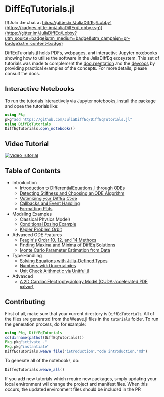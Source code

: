 # DiffEqTutorials.jl

[![Join the chat at https://gitter.im/JuliaDiffEq/Lobby](https://badges.gitter.im/JuliaDiffEq/Lobby.svg)](https://gitter.im/JuliaDiffEq/Lobby?utm_source=badge&utm_medium=badge&utm_campaign=pr-badge&utm_content=badge)

DiffEqTutorials.jl holds PDFs, webpages, and interactive Jupyter notebooks
showing how to utilize the software in the JuliaDiffEq ecosystem. This set of
tutorials was made to complement the
[documentation](http://docs.juliadiffeq.org/latest/) and the
[devdocs](http://devdocs.juliadiffeq.org/latest/)
by providing practical examples of the concepts. For more details, please
consult the docs.

## Interactive Notebooks

To run the tutorials interactively via Jupyter notebooks, install the package
and open the tutorials like:

```julia
using Pkg
pkg"add https://github.com/JuliaDiffEq/DiffEqTutorials.jl"
using DiffEqTutorials
DiffEqTutorials.open_notebooks()
```

## Video Tutorial

[![Video Tutorial](https://user-images.githubusercontent.com/1814174/36342812-bdfd0606-13b8-11e8-9eff-ff219de909e5.PNG)](https://youtu.be/KPEqYtEd-zY)

## Table of Contents

- Introduction
  - [Introduction to DifferentialEquations.jl through ODEs](http://juliadiffeq.org/DiffEqTutorials.jl/html/introduction/ode_introduction.html)
  - [Detecting Stiffness and Choosing an ODE Algorithm](http://juliadiffeq.org/DiffEqTutorials.jl/html/introduction/choosing_algs.html)
  - [Optimizing your DiffEq Code](http://juliadiffeq.org/DiffEqTutorials.jl/html/introduction/optimizing_diffeq_code.html)
  - [Callbacks and Event Handling](http://juliadiffeq.org/DiffEqTutorials.jl/html/introduction/callbacks_and_events.html)
  - [Formatting Plots](http://juliadiffeq.org/DiffEqTutorials.jl/html/introduction/formatting_plots.html)
- Modeling Examples
  - [Classical Physics Models](http://juliadiffeq.org/DiffEqTutorials.jl/html/models/classical_physics.html)
  - [Conditional Dosing Example](http://juliadiffeq.org/DiffEqTutorials.jl/html/models/conditional_dosing.html)
  - [Kepler Problem Orbit](http://juliadiffeq.org/DiffEqTutorials.jl/html/models/kepler_problem.html)
- Advanced ODE Features
  - [Feagin's Order 10, 12, and 14 Methods](http://juliadiffeq.org/DiffEqTutorials.jl/html/ode_extras/feagin.html)
  - [Finding Maxima and Minima of DiffEq Solutions](http://juliadiffeq.org/DiffEqTutorials.jl/html/ode_extras/ode_minmax.html)
  - [Monte Carlo Parameter Estimation from Data](http://juliadiffeq.org/DiffEqTutorials.jl/html/ode_extras/monte_carlo_parameter_estim.html)
- Type Handling
  - [Solving Equations with Julia-Defined Types](http://juliadiffeq.org/DiffEqTutorials.jl/html/type_handling/number_types.html)
  - [Numbers with Uncertainties](http://juliadiffeq.org/DiffEqTutorials.jl/html/type_handling/uncertainties.html)
  - [Unit Check Arithmetic via Unitful.jl](http://juliadiffeq.org/DiffEqTutorials.jl/html/type_handling/unitful.html)
- Advanced
  - [A 2D Cardiac Electrophysiology Model (CUDA-accelerated PDE solver)](http://juliadiffeq.org/DiffEqTutorials.jl/html/advanced/beeler_reuter.html)

## Contributing

First of all, make sure that your current directory is `DiffEqTutorials`. All
of the files are generated from the Weave.jl files in the `tutorials` folder.
To run the generation process, do for example:

```julia
using Pkg, DiffEqTutorials
cd(dirname(pathof(DiffEqTutorials)))
Pkg.pkg"activate ."
Pkg.pkg"instantiate"
DiffEqTutorials.weave_file("introduction","ode_introduction.jmd")
```

To generate all of the notebooks, do:

```julia
DiffeqTutorials.weave_all()
```

If you add new tutorials which require new packages, simply updating your local
environment will change the project and manifest files. When this occurs, the
updated environment files should be included in the PR.
